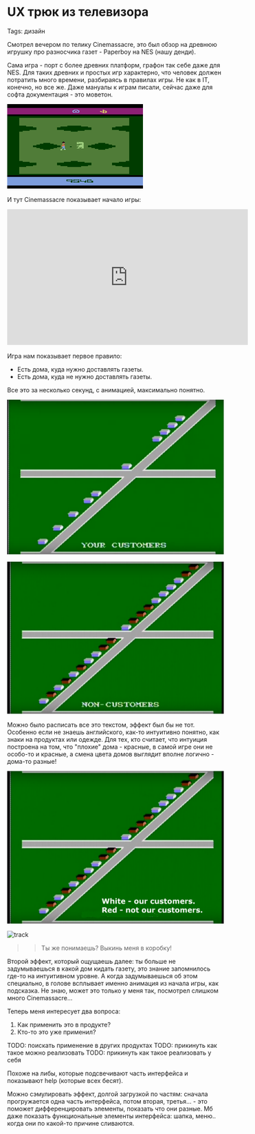 # UX трюк из телевизора
Tags: дизайн


Смотрел вечером по телику Cinemassacre, это был обзор на древнюю игрушку про разносчика газет - Paperboy на NES (нашу денди).

Сама игра - порт с более древних платформ, графон так себе даже для NES. Для таких древних и простых игр характерно, что человек должен потратить много времени, разбираясь в правилах игры. Не как в IT, конечно, но все же. Даже мануалы к играм писали, сейчас даже для софта документация - это моветон.

![IT](https://github.com/kolko/kolko.github.io/raw/master/data/static/2020-12-09_ux_trick/it.png)

И тут Cinemassacre показывает начало игры:

<iframe width="560" height="315" src="https://www.youtube.com/embed/5oH0rzY5zOA?start=140" frameborder="0" allow="accelerometer; autoplay; clipboard-write; encrypted-media; gyroscope; picture-in-picture" allowfullscreen></iframe>

Игра нам показывает первое правило:
  * Есть дома, куда нужно доставлять газеты.
  * Есть дома, куда не нужно доставлять газеты.

Все это за несколько секунд, с анимацией, максимально понятно.

![yes](https://github.com/kolko/kolko.github.io/raw/master/data/static/2020-12-09_ux_trick/yes_customers.png)

![no](https://github.com/kolko/kolko.github.io/raw/master/data/static/2020-12-09_ux_trick/no_customers.png)

Можно было расписать все это текстом, эффект был бы не тот. Особенно если не знаешь английского, как-то интуитивно понятно, как знаки на продуктах или одежде. Для тех, кто считает, что интуиция построена на том, что "плохие" дома - красные, в самой игре они не особо-то и красные, а смена цвета домов выглядит вполне логично - дома-то разные!


![hard-explain](https://github.com/kolko/kolko.github.io/raw/master/data/static/2020-12-09_ux_trick/hard-explain_customers.png)


![track](https://github.com/kolko/kolko.github.io/raw/master/data/static/2020-12-09_ux_trick/trash.png)
>> Ты же понимаешь? Выкинь меня в коробку!


Второй эффект, который ощущаешь далее: ты больше не задумываешься в какой дом кидать газету, это знание запомнилось где-то на интуитивном уровне. А когда задумываешься об этом специально, в голове всплывает именно анимация из начала игры, как подсказка. Не знаю, может это только у меня так, посмотрел слишком много Cinemassacre...


Теперь меня интересует два вопроса:
1. Как применить это в продукте?
2. Кто-то это уже применил?



TODO: поискать применение в других продуктах
TODO: прикинуть как такое можно реализовать
TODO: прикинуть как такое реализовать у себя


Похоже на либы, которые подсвечивают часть интерфейса и показывают help (которые всех бесят).

Можно сэмулировать эффект, долгой загрузкой по частям: сначала прогружается одна часть интерфейса, потом вторая, третья... - это поможет дифференцировать элементы, показать что они разные. Мб даже показать функциональные элементы интерфейса: шапка, меню.. когда они по какой-то причине сливаются.
